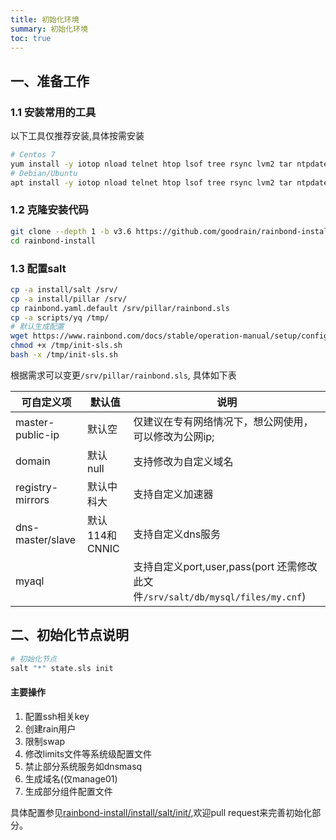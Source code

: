 ```yaml
--- 
title: 初始化环境
summary: 初始化环境
toc: true 
---
```


## 一、准备工作


### 1.1 安装常用的工具

以下工具仅推荐安装,具体按需安装

```bash
# Centos 7
yum install -y iotop nload telnet htop lsof tree rsync lvm2 tar ntpdate wget net-tools git pwgen perl bind-utils dstat iproute bash-completion 
# Debian/Ubuntu
apt install -y iotop nload telnet htop lsof tree rsync lvm2 tar ntpdate wget net-tools git pwgen uuid-runtime iproute2 systemd dnsutils python-pip apt-transport-https 
```

### 1.2 克隆安装代码

```bash
git clone --depth 1 -b v3.6 https://github.com/goodrain/rainbond-install.git
cd rainbond-install
```

### 1.3 配置salt

```bash
cp -a install/salt /srv/
cp -a install/pillar /srv/
cp rainbond.yaml.default /srv/pillar/rainbond.sls
cp -a scripts/yq /tmp/
# 默认生成配置
wget https://www.rainbond.com/docs/stable/operation-manual/setup/config/init-sls.sh -O /tmp/init-sls.sh
chmod +x /tmp/init-sls.sh
bash -x /tmp/init-sls.sh
```

根据需求可以变更`/srv/pillar/rainbond.sls`, 具体如下表

| 可自定义项 | 默认值 | 说明   |
| ------ | -------- | ----- | 
|master-public-ip|默认空|仅建议在专有网络情况下，想公网使用，可以修改为公网ip;|
|domain|默认null|支持修改为自定义域名|
|registry-mirrors|默认中科大|支持自定义加速器|
|dns-master/slave|默认114和CNNIC|支持自定义dns服务|
|myaql||支持自定义port,user,pass(port 还需修改此文件`/srv/salt/db/mysql/files/my.cnf`)|

## 二、初始化节点说明

```bash
# 初始化节点
salt "*" state.sls init
```

#### 主要操作

1. 配置ssh相关key
2. 创建rain用户
3. 限制swap
4. 修改limits文件等系统级配置文件
5. 禁止部分系统服务如dnsmasq
6. 生成域名(仅manage01)
7. 生成部分组件配置文件

具体配置参见[rainbond-install/install/salt/init/](https://github.com/goodrain/rainbond-install/tree/v3.6/install/salt/init),欢迎pull request来完善初始化部分。